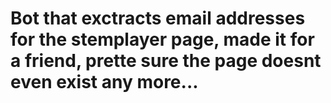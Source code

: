 # Bot that exctracts email addresses for the stemplayer page, made it for a friend, prette sure the page doesnt even exist any more...
